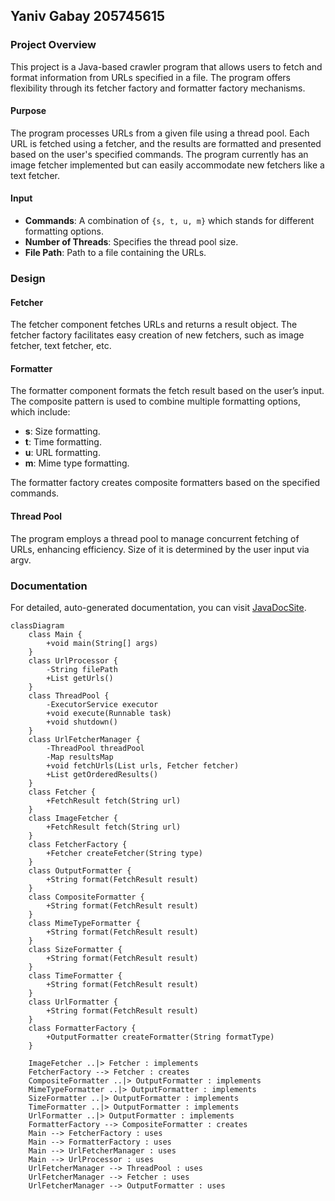 
## Yaniv Gabay 205745615

### Project Overview

This project is a Java-based crawler program that allows users to fetch and format information from URLs specified in a file. The program offers flexibility through its fetcher factory and formatter factory mechanisms.

#### Purpose
The program processes URLs from a given file using a thread pool. Each URL is fetched using a fetcher, and the results are formatted and presented based on the user's specified commands. The program currently has an image fetcher implemented but can easily accommodate new fetchers like a text fetcher.

#### Input
- **Commands**: A combination of `{s, t, u, m}` which stands for different formatting options.
- **Number of Threads**: Specifies the thread pool size.
- **File Path**: Path to a file containing the URLs.

### Design

#### Fetcher
The fetcher component fetches URLs and returns a result object. The fetcher factory facilitates easy creation of new fetchers, such as image fetcher, text fetcher, etc.

#### Formatter
The formatter component formats the fetch result based on the user’s input. The composite pattern is used to combine multiple formatting options, which include:
- **s**: Size formatting.
- **t**: Time formatting.
- **u**: URL formatting.
- **m**: Mime type formatting.

The formatter factory creates composite formatters based on the specified commands.

#### Thread Pool
The program employs a thread pool to manage concurrent fetching of URLs, enhancing efficiency.
Size of it is determined by the user input via argv.

### Documentation

For detailed, auto-generated documentation, you can visit [JavaDocSite](docs/index.html).

```mermaid
classDiagram
    class Main {
        +void main(String[] args)
    }
    class UrlProcessor {
        -String filePath
        +List getUrls()
    }
    class ThreadPool {
        -ExecutorService executor
        +void execute(Runnable task)
        +void shutdown()
    }
    class UrlFetcherManager {
        -ThreadPool threadPool
        -Map resultsMap
        +void fetchUrls(List urls, Fetcher fetcher)
        +List getOrderedResults()
    }
    class Fetcher {
        +FetchResult fetch(String url)
    }
    class ImageFetcher {
        +FetchResult fetch(String url)
    }
    class FetcherFactory {
        +Fetcher createFetcher(String type)
    }
    class OutputFormatter {
        +String format(FetchResult result)
    }
    class CompositeFormatter {
        +String format(FetchResult result)
    }
    class MimeTypeFormatter {
        +String format(FetchResult result)
    }
    class SizeFormatter {
        +String format(FetchResult result)
    }
    class TimeFormatter {
        +String format(FetchResult result)
    }
    class UrlFormatter {
        +String format(FetchResult result)
    }
    class FormatterFactory {
        +OutputFormatter createFormatter(String formatType)
    }

    ImageFetcher ..|> Fetcher : implements
    FetcherFactory --> Fetcher : creates
    CompositeFormatter ..|> OutputFormatter : implements
    MimeTypeFormatter ..|> OutputFormatter : implements
    SizeFormatter ..|> OutputFormatter : implements
    TimeFormatter ..|> OutputFormatter : implements
    UrlFormatter ..|> OutputFormatter : implements
    FormatterFactory --> CompositeFormatter : creates
    Main --> FetcherFactory : uses
    Main --> FormatterFactory : uses
    Main --> UrlFetcherManager : uses
    Main --> UrlProcessor : uses
    UrlFetcherManager --> ThreadPool : uses
    UrlFetcherManager --> Fetcher : uses
    UrlFetcherManager --> OutputFormatter : uses



```
